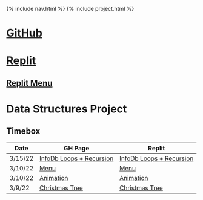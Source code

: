 {% include nav.html %}
{% include project.html %}

# [GitHub](https://github.com/PunarvasuS/DataStructures/)
# [Replit](https://replit.com/@LordPotashmallo/)
## [Replit Menu](https://replit.com/@LordPotashmallo/Menu#main.py)

# Data Structures Project

## Timebox

| Date | GH Page | Replit |
| - | - | - |
| 3/15/22 | [InfoDb Loops + Recursion](https://punarvasus.github.io/DataStructures/infodb) | [InfoDb Loops + Recursion](https://replit.com/@LordPotashmallo/Menu#InfoDb.py) |
| 3/10/22 | [Menu](https://punarvasus.github.io/DataStructures/menu) | [Menu](https://replit.com/@LordPotashmallo/Menu#main.py) |
| 3/10/22 | [Animation](https://punarvasus.github.io/DataStructures/anim) | [Animation](https://replit.com/@LordPotashmallo/Menu#animation.py) |
| 3/9/22  | [Christmas Tree](https://punarvasus.github.io/DataStructures/tree) | [Christmas Tree](https://replit.com/@LordPotashmallo/Menu#tree.py) |